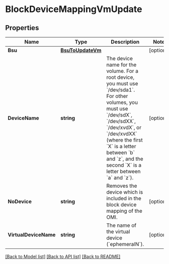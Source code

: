 # BlockDeviceMappingVmUpdate

## Properties

Name | Type | Description | Notes
------------ | ------------- | ------------- | -------------
**Bsu** | [**BsuToUpdateVm**](BsuToUpdateVm.md) |  | [optional] 
**DeviceName** | **string** | The device name for the volume. For a root device, you must use &#x60;/dev/sda1&#x60;. For other volumes, you must use &#x60;/dev/sdX&#x60;, &#x60;/dev/sdXX&#x60;, &#x60;/dev/xvdX&#x60;, or &#x60;/dev/xvdXX&#x60; (where the first &#x60;X&#x60; is a letter between &#x60;b&#x60; and &#x60;z&#x60;, and the second &#x60;X&#x60; is a letter between &#x60;a&#x60; and &#x60;z&#x60;). | [optional] 
**NoDevice** | **string** | Removes the device which is included in the block device mapping of the OMI. | [optional] 
**VirtualDeviceName** | **string** | The name of the virtual device (&#x60;ephemeralN&#x60;). | [optional] 

[[Back to Model list]](../README.md#documentation-for-models) [[Back to API list]](../README.md#documentation-for-api-endpoints) [[Back to README]](../README.md)


